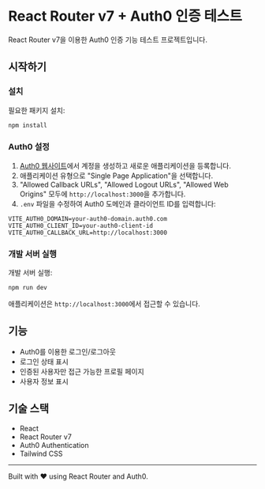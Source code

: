 # React Router v7 + Auth0 인증 테스트

React Router v7을 이용한 Auth0 인증 기능 테스트 프로젝트입니다.

## 시작하기

### 설치

필요한 패키지 설치:

```bash
npm install
```

### Auth0 설정

1. [Auth0 웹사이트](https://auth0.com/)에서 계정을 생성하고 새로운 애플리케이션을 등록합니다.
2. 애플리케이션 유형으로 "Single Page Application"을 선택합니다.
3. "Allowed Callback URLs", "Allowed Logout URLs", "Allowed Web Origins" 모두에 `http://localhost:3000`을 추가합니다.
4. `.env` 파일을 수정하여 Auth0 도메인과 클라이언트 ID를 입력합니다:

```
VITE_AUTH0_DOMAIN=your-auth0-domain.auth0.com
VITE_AUTH0_CLIENT_ID=your-auth0-client-id
VITE_AUTH0_CALLBACK_URL=http://localhost:3000
```

### 개발 서버 실행

개발 서버 실행:

```bash
npm run dev
```

애플리케이션은 `http://localhost:3000`에서 접근할 수 있습니다.

## 기능

- Auth0를 이용한 로그인/로그아웃
- 로그인 상태 표시
- 인증된 사용자만 접근 가능한 프로필 페이지
- 사용자 정보 표시

## 기술 스택

- React
- React Router v7
- Auth0 Authentication
- Tailwind CSS

---

Built with ❤️ using React Router and Auth0.
